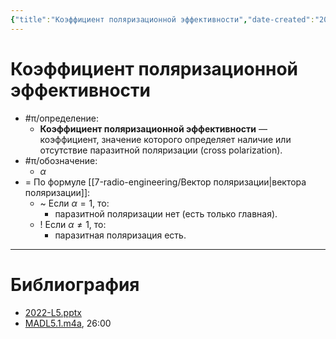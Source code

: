 ```yaml
---
{"title":"Коэффициент поляризационной эффективности","date-created":"2023.01.10, 13:06","date-modified":"2023.01.10, 14:22","aliases":[],"tags":[],"dg-publish":true,"permalink":"/7-radio-engineering/koefficzient-polyarizaczionnoj-effektivnosti/","dgPassFrontmatter":true}
---
```



# Коэффициент поляризационной эффективности

- #π/определение:
	- **Коэффициент поляризационной эффективности** — коэффициент, значение которого определяет наличие или отсутствие паразитной поляризации (cross polarization).
- #π/обозначение:
	- $\alpha$
- = По формуле [[7-radio-engineering/Вектор поляризации\|вектора поляризации]]:
	- ~ Если $\alpha=1$, то:
		- паразитной поляризации нет (есть только главная).
	- ! Если $\alpha \neq 1$, то:
		- паразитная поляризация есть.

---

# Библиография

- [2022-L5.pptx](file:///C:%5CUsers%5CMojo%5CiCloudDrive%5C_university%5CIllarionov%5Clecture-presentations%5C2022-L5.pptx)
- [MADL5.1.m4a](file:///C:%5CUsers%5CMojo%5CiCloudDrive%5C_university%5CIllarionov%5Clecture-recording%5CMADL5.1.m4a), 26:00
